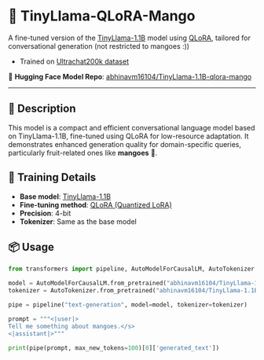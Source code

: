 # 🥭 TinyLlama-QLoRA-Mango

A fine-tuned version of the [TinyLlama-1.1B](https://huggingface.co/cognitivecomputations/TinyLlama-1.1B) model using [QLoRA](https://arxiv.org/abs/2305.14314), tailored for conversational generation (not restricted to mangoes :)) 
- Trained on [Ultrachat200k dataset](https://huggingface.co/datasets/HuggingFaceH4/ultrachat_200k)

🔗 **Hugging Face Model Repo**: [abhinavm16104/TinyLlama-1.1B-qlora-mango](https://huggingface.co/abhinavm16104/TinyLlama-1.1B-qlora-mango)

---

## 📌 Description

This model is a compact and efficient conversational language model based on TinyLlama-1.1B, fine-tuned using QLoRA for low-resource adaptation. It demonstrates enhanced generation quality for domain-specific queries, particularly fruit-related ones like **mangoes** 🥭.

## 🧠 Training Details

- **Base model**: [TinyLlama-1.1B](https://huggingface.co/cognitivecomputations/TinyLlama-1.1B)
- **Fine-tuning method**: [QLoRA (Quantized LoRA)](https://arxiv.org/abs/2305.14314)
- **Precision**: 4-bit
- **Tokenizer**: Same as the base model

## 📦 Usage

```python
from transformers import pipeline, AutoModelForCausalLM, AutoTokenizer

model = AutoModelForCausalLM.from_pretrained("abhinavm16104/TinyLlama-1.1B-qlora-mango")
tokenizer = AutoTokenizer.from_pretrained("abhinavm16104/TinyLlama-1.1B-qlora-mango")

pipe = pipeline("text-generation", model=model, tokenizer=tokenizer)

prompt = """<|user|>
Tell me something about mangoes.</s>
<|assistant|>"""

print(pipe(prompt, max_new_tokens=100)[0]['generated_text'])
